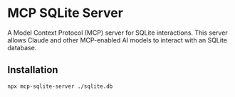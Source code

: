 # MCP SQLite Server

A Model Context Protocol (MCP) server for SQLite interactions. This server allows Claude and other MCP-enabled AI models to interact with an SQLite database.

## Installation

```bash
npx mcp-sqlite-server ./sqlite.db
```
